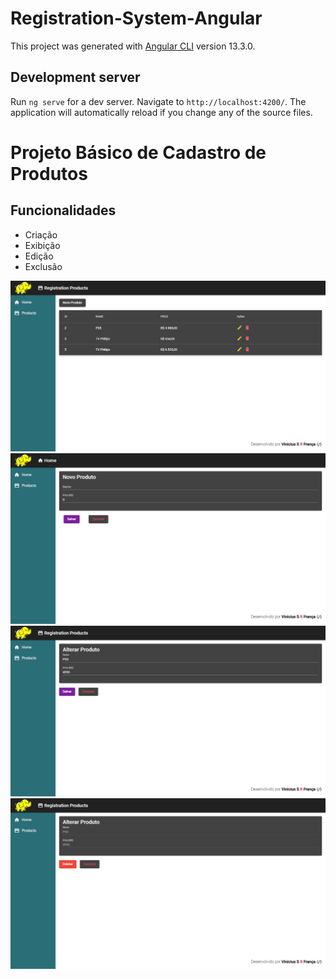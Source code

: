 # Registration-System-Angular

This project was generated with [Angular CLI](https://github.com/angular/angular-cli) version 13.3.0.

## Development server

Run `ng serve` for a dev server. Navigate to `http://localhost:4200/`. The application will automatically reload if you change any of the source files.


<h1>Projeto Básico de Cadastro de Produtos</h1>
<h2>Funcionalidades</h2>
<ul>
  <li>Criação</li>
  <li>Exibição</li>
  <li>Edição</li>
  <li>Exclusão</li>
</ul>

<img src="./src/assets/img/exibicao.png" alt="project" />
<img src="./src/assets/img/angular-project.png" alt="project" />
<img src="./src/assets/img/edit.png" alt="edit" />
<img src="./src/assets/img/delete.png" alt="delete" />
